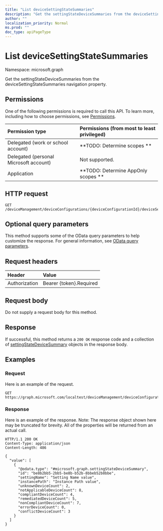 ```yaml
---
title: "List deviceSettingStateSummaries"
description: "Get the settingStateDeviceSummaries from the deviceSettingStateSummaries navigation property."
author: ""
localization_priority: Normal
ms.prod: ""
doc_type: apiPageType
---
```


# List deviceSettingStateSummaries

Namespace: microsoft.graph

Get the settingStateDeviceSummaries from the deviceSettingStateSummaries navigation property.

## Permissions
One of the following permissions is required to call this API. To learn more, including how to choose permissions, see [Permissions](/concepts/permissions-reference.md).

|Permission type|Permissions (from most to least privileged)|
|:---|:---|
|Delegated (work or school account)|**TODO: Determine scopes **|
|Delegated (personal Microsoft account)|Not supported.|
|Application|**TODO: Determine AppOnly scopes **|

## HTTP request
<!-- {
  "blockType": "ignored"
}
-->
``` http
GET /deviceManagement/deviceConfigurations/{deviceConfigurationId}/deviceSettingStateSummaries
```

## Optional query parameters
This method supports some of the OData query parameters to help customize the response. For general information, see [OData query parameters](/graph/query-parameters).

## Request headers
|Header|Value|
|:---|:---|
|Authorization|Bearer {token}.Required|

## Request body
Do not supply a request body for this method.

## Response
If successful, this method returns a `200 OK` response code and a collection of [settingStateDeviceSummary](../resources/settingstatedevicesummary.md) objects in the response body.

## Examples

### Request
Here is an example of the request.
<!-- {
  "blockType": "request",
  "name": "get_settingstatedevicesummary"
}
-->
``` http
GET https://graph.microsoft.com/localtest/deviceManagement/deviceConfigurations/{deviceConfigurationId}/deviceSettingStateSummaries
```

### Response
Here is an example of the response. Note: The response object shown here may be truncated for brevity. All of the properties will be returned from an actual call.
<!-- {
  "blockType": "response",
  "truncated": true,
  "@odata.type": "collection(microsoft.graph.settingstatedevicesummary)"
}
-->
``` http
HTTP/1.1 200 OK
Content-Type: application/json
Content-Length: 486

{
  "value": [
    {
      "@odata.type": "#microsoft.graph.settingStateDeviceSummary",
      "id": "be8b2bb5-2bb5-be8b-b52b-8bbeb52b8bbe",
      "settingName": "Setting Name value",
      "instancePath": "Instance Path value",
      "unknownDeviceCount": 2,
      "notApplicableDeviceCount": 8,
      "compliantDeviceCount": 4,
      "remediatedDeviceCount": 5,
      "nonCompliantDeviceCount": 7,
      "errorDeviceCount": 0,
      "conflictDeviceCount": 3
    }
  ]
}
```

